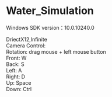 # Water_Simulation
Windows SDK version：10.0.10240.0

DriectX12,Infinite  
Camera Control:  
Rotation: drag mouse + left mouse button  
Front: W  
Back: S  
Left: A  
Right: D  
Up: Space  
Down: Ctrl  
